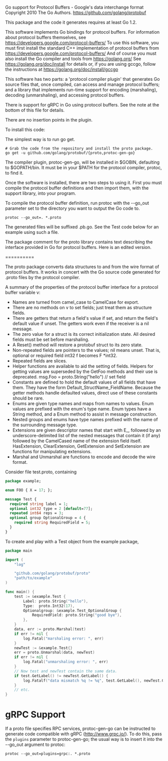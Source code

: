 Go support for Protocol Buffers - Google's data interchange format
Copyright 2010 The Go Authors.
https://github.com/golang/protobuf

This package and the code it generates requires at least Go 1.2.

This software implements Go bindings for protocol buffers.  For
information about protocol buffers themselves, see
	https://developers.google.com/protocol-buffers/
To use this software, you must first install the standard C++
implementation of protocol buffers from
	https://developers.google.com/protocol-buffers/
And of course you must also install the Go compiler and tools from
	https://golang.org/
See
	https://golang.org/doc/install
for details or, if you are using gccgo, follow the instructions at
	https://golang.org/doc/install/gccgo

This software has two parts: a 'protocol compiler plugin' that
generates Go source files that, once compiled, can access and manage
protocol buffers; and a library that implements run-time support for
encoding (marshaling), decoding (unmarshaling), and accessing protocol
buffers.

There is support for gRPC in Go using protocol buffers.
See the note at the bottom of this file for details.

There are no insertion points in the plugin.

To install this code:

The simplest way is to run go get.

	# Grab the code from the repository and install the proto package.
	go get -u github.com/golang/protobuf/{proto,protoc-gen-go}

The compiler plugin, protoc-gen-go, will be installed in $GOBIN,
defaulting to $GOPATH/bin.  It must be in your $PATH for the protocol
compiler, protoc, to find it.

Once the software is installed, there are two steps to using it.
First you must compile the protocol buffer definitions and then import
them, with the support library, into your program.

To compile the protocol buffer definition, run protoc with the --go_out
parameter set to the directory you want to output the Go code to.

	protoc --go_out=. *.proto

The generated files will be suffixed .pb.go.  See the Test code below
for an example using such a file.


The package comment for the proto library contains text describing
the interface provided in Go for protocol buffers. Here is an edited
version.

==========

The proto package converts data structures to and from the
wire format of protocol buffers.  It works in concert with the
Go source code generated for .proto files by the protocol compiler.

A summary of the properties of the protocol buffer interface
for a protocol buffer variable v:

  - Names are turned from camel_case to CamelCase for export.
  - There are no methods on v to set fields; just treat
  	them as structure fields.
  - There are getters that return a field's value if set,
	and return the field's default value if unset.
	The getters work even if the receiver is a nil message.
  - The zero value for a struct is its correct initialization state.
	All desired fields must be set before marshaling.
  - A Reset() method will restore a protobuf struct to its zero state.
  - Non-repeated fields are pointers to the values; nil means unset.
	That is, optional or required field int32 f becomes F *int32.
  - Repeated fields are slices.
  - Helper functions are available to aid the setting of fields.
	Helpers for getting values are superseded by the
	GetFoo methods and their use is deprecated.
		msg.Foo = proto.String("hello") // set field
  - Constants are defined to hold the default values of all fields that
	have them.  They have the form Default_StructName_FieldName.
	Because the getter methods handle defaulted values,
	direct use of these constants should be rare.
  - Enums are given type names and maps from names to values.
	Enum values are prefixed with the enum's type name. Enum types have
	a String method, and a Enum method to assist in message construction.
  - Nested groups and enums have type names prefixed with the name of
  	the surrounding message type.
  - Extensions are given descriptor names that start with E_,
	followed by an underscore-delimited list of the nested messages
	that contain it (if any) followed by the CamelCased name of the
	extension field itself.  HasExtension, ClearExtension, GetExtension
	and SetExtension are functions for manipulating extensions.
  - Marshal and Unmarshal are functions to encode and decode the wire format.

Consider file test.proto, containing

```proto
package example;

enum FOO { X = 17; };

message Test {
  required string label = 1;
  optional int32 type = 2 [default=77];
  repeated int64 reps = 3;
  optional group OptionalGroup = 4 {
    required string RequiredField = 5;
  }
}
```

To create and play with a Test object from the example package,

```go
package main

import (
	"log"

	"github.com/golang/protobuf/proto"
	"path/to/example"
)

func main() {
	test := &example.Test {
		Label: proto.String("hello"),
		Type:  proto.Int32(17),
		Optionalgroup: &example.Test_OptionalGroup {
			RequiredField: proto.String("good bye"),
		},
	}
	data, err := proto.Marshal(test)
	if err != nil {
		log.Fatal("marshaling error: ", err)
	}
	newTest := &example.Test{}
	err = proto.Unmarshal(data, newTest)
	if err != nil {
		log.Fatal("unmarshaling error: ", err)
	}
	// Now test and newTest contain the same data.
	if test.GetLabel() != newTest.GetLabel() {
		log.Fatalf("data mismatch %q != %q", test.GetLabel(), newTest.GetLabel())
	}
	// etc.
}
```

gRPC Support
============
If a proto file specifies RPC services, protoc-gen-go can be instructed to
generate code compatible with gRPC (http://www.grpc.io/). To do this, pass
the `plugins` parameter to protoc-gen-go; the usual way is to insert it into
the --go_out argument to protoc:

	protoc --go_out=plugins=grpc:. *.proto
